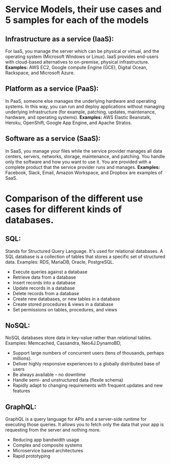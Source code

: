 # Service Models, their use cases and 5 samples for each of the models

## Infrastructure as a service (IaaS): 
For IaaS, you manage the server which can be physical or virtual, and the operating system (Microsoft Windows or Linux). IaaS provides end-users with cloud-based alternatives to on-premise, physical infrastructure. **Examples:** AWS EC2, Google compute Engine (GCE), Digital Ocean, Rackspace, and Microsoft Azure.

## Platform as a service (PaaS): 
In PaaS, someone else manages the underlying hardware and operating systems. In this way, you can run and deploy applications without managing underlying infrastructure (for example, patching, updates, maintenance, hardware, and operating systems). **Examples:** AWS Elastic Beanstalk, Heroku, OpenShift, Google App Engine, and Apache Stratos.

## Software as a service (SaaS): 
In SaaS, you manage your files while the service provider manages all data centers, servers, networks, storage, maintenance, and patching. You handle only the software and how you want to use it. You are provided with a complete product that the service provider runs and manages. **Examples:** Facebook, Slack, Email, Amazon Workspace, and Dropbox are examples of SaaS.

# Comparison of the different use cases for different kinds of databases. 

## SQL: 
Stands for Structured Query Language. It's used for relational databases. A SQL database is a collection of tables that stores a specific set of structured data. Examples: RDS, MariaDB, Oracle, PostgreSQL.
* Execute queries against a database
* Retrieve data from a database
* Insert records into a database
* Update records in a database
* Delete records from a database
* Create new databases, or new tables in a database
* Create stored procedures & views in a database
* Set permissions on tables, procedures, and views

## NoSQL: 
NoSQL databases store data in key-value rather than relational tables. Examples: Memcached, Cassandra, Neo4J.DynamoBD, 
* Support large numbers of concurrent users (tens of thousands, perhaps millions).
* Deliver highly responsive experiences to a globally distributed base of users
* Be always available – no downtime
* Handle semi- and unstructured data (flexile schema)
* Rapidly adapt to changing requirements with frequent updates and new features

## GraphQL: 
GraphQL is a query language for APIs and a server-side runtime for executing those queries. It allows you to fetch only the data that your app is requesting from the server and nothing more.
* Reducing app bandwidth usage
* Complex and composite systems
* Microservice based architectures
* Rapid prototyping

